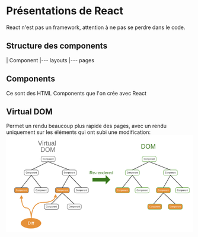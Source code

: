 # Présentations de React

React n'est pas un framework, attention à ne pas se perdre dans le code.

## Structure des components

| Component
    |--- layouts
        |--- pages

## Components

Ce sont des HTML Components que l'on crée avec React

## Virtual DOM 

Permet un rendu beaucoup plus rapide des pages, avec un rendu uniquement sur les éléments qui ont subi une modification:
![image virtual DOM](cours/assets/virtualDom.png)